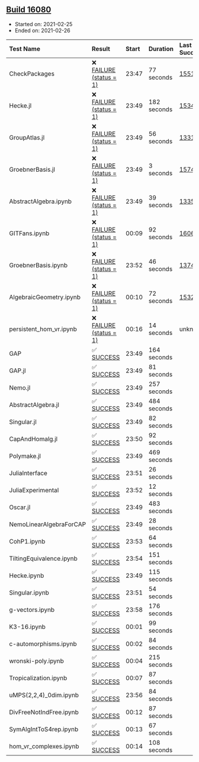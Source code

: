 ## [Build 16080](https://oscarci.mathematik.uni-kl.de/job/oscar/16080/)

* Started on: 2021-02-25
* Ended on: 2021-02-26

| Test Name    | Result | Start | Duration | Last Success | First Failure |
|:-------------|:-------|:------|:---------|:-------------|:--------------|
| CheckPackages | ❌ [FAILURE (status = 1)](https://oscarci.mathematik.uni-kl.de/job/oscar/16080/artifact/logs/build-16080/CheckPackages.log) | 23:47 | 77 seconds | [15514](https://oscarci.mathematik.uni-kl.de/job/oscar/15514/) | [15515](https://oscarci.mathematik.uni-kl.de/job/oscar/15515/) |
| Hecke.jl | ❌ [FAILURE (status = 1)](https://oscarci.mathematik.uni-kl.de/job/oscar/16080/artifact/logs/build-16080/Hecke.jl.log) | 23:49 | 182 seconds | [15344](https://oscarci.mathematik.uni-kl.de/job/oscar/15344/) | [15348](https://oscarci.mathematik.uni-kl.de/job/oscar/15348/) |
| GroupAtlas.jl | ❌ [FAILURE (status = 1)](https://oscarci.mathematik.uni-kl.de/job/oscar/16080/artifact/logs/build-16080/GroupAtlas.jl.log) | 23:49 | 56 seconds | [13311](https://oscarci.mathematik.uni-kl.de/job/oscar/13311/) | [13312](https://oscarci.mathematik.uni-kl.de/job/oscar/13312/) |
| GroebnerBasis.jl | ❌ [FAILURE (status = 1)](https://oscarci.mathematik.uni-kl.de/job/oscar/16080/artifact/logs/build-16080/GroebnerBasis.jl.log) | 23:49 | 3 seconds | [15745](https://oscarci.mathematik.uni-kl.de/job/oscar/15745/) | [15746](https://oscarci.mathematik.uni-kl.de/job/oscar/15746/) |
| AbstractAlgebra.ipynb | ❌ [FAILURE (status = 1)](https://oscarci.mathematik.uni-kl.de/job/oscar/16080/artifact/logs/build-16080/AbstractAlgebra.ipynb.log) | 23:49 | 39 seconds | [13355](https://oscarci.mathematik.uni-kl.de/job/oscar/13355/) | [13356](https://oscarci.mathematik.uni-kl.de/job/oscar/13356/) |
| GITFans.ipynb | ❌ [FAILURE (status = 1)](https://oscarci.mathematik.uni-kl.de/job/oscar/16080/artifact/logs/build-16080/GITFans.ipynb.log) | 00:09 | 92 seconds | [16068](https://oscarci.mathematik.uni-kl.de/job/oscar/16068/) | [16069](https://oscarci.mathematik.uni-kl.de/job/oscar/16069/) |
| GroebnerBasis.ipynb | ❌ [FAILURE (status = 1)](https://oscarci.mathematik.uni-kl.de/job/oscar/16080/artifact/logs/build-16080/GroebnerBasis.ipynb.log) | 23:52 | 46 seconds | [13748](https://oscarci.mathematik.uni-kl.de/job/oscar/13748/) | [13749](https://oscarci.mathematik.uni-kl.de/job/oscar/13749/) |
| AlgebraicGeometry.ipynb | ❌ [FAILURE (status = 1)](https://oscarci.mathematik.uni-kl.de/job/oscar/16080/artifact/logs/build-16080/AlgebraicGeometry.ipynb.log) | 00:10 | 72 seconds | [15322](https://oscarci.mathematik.uni-kl.de/job/oscar/15322/) | [15323](https://oscarci.mathematik.uni-kl.de/job/oscar/15323/) |
| persistent_hom_vr.ipynb | ❌ [FAILURE (status = 1)](https://oscarci.mathematik.uni-kl.de/job/oscar/16080/artifact/logs/build-16080/persistent_hom_vr.ipynb.log) | 00:16 | 14 seconds | unknown | unknown |
| GAP | ✅ [SUCCESS](https://oscarci.mathematik.uni-kl.de/job/oscar/16080/artifact/logs/build-16080/GAP.log) | 23:49 | 164 seconds |  |  |
| GAP.jl | ✅ [SUCCESS](https://oscarci.mathematik.uni-kl.de/job/oscar/16080/artifact/logs/build-16080/GAP.jl.log) | 23:49 | 81 seconds |  |  |
| Nemo.jl | ✅ [SUCCESS](https://oscarci.mathematik.uni-kl.de/job/oscar/16080/artifact/logs/build-16080/Nemo.jl.log) | 23:49 | 257 seconds |  |  |
| AbstractAlgebra.jl | ✅ [SUCCESS](https://oscarci.mathematik.uni-kl.de/job/oscar/16080/artifact/logs/build-16080/AbstractAlgebra.jl.log) | 23:49 | 484 seconds |  |  |
| Singular.jl | ✅ [SUCCESS](https://oscarci.mathematik.uni-kl.de/job/oscar/16080/artifact/logs/build-16080/Singular.jl.log) | 23:49 | 82 seconds |  |  |
| CapAndHomalg.jl | ✅ [SUCCESS](https://oscarci.mathematik.uni-kl.de/job/oscar/16080/artifact/logs/build-16080/CapAndHomalg.jl.log) | 23:50 | 92 seconds |  |  |
| Polymake.jl | ✅ [SUCCESS](https://oscarci.mathematik.uni-kl.de/job/oscar/16080/artifact/logs/build-16080/Polymake.jl.log) | 23:49 | 469 seconds |  |  |
| JuliaInterface | ✅ [SUCCESS](https://oscarci.mathematik.uni-kl.de/job/oscar/16080/artifact/logs/build-16080/JuliaInterface.log) | 23:51 | 26 seconds |  |  |
| JuliaExperimental | ✅ [SUCCESS](https://oscarci.mathematik.uni-kl.de/job/oscar/16080/artifact/logs/build-16080/JuliaExperimental.log) | 23:52 | 12 seconds |  |  |
| Oscar.jl | ✅ [SUCCESS](https://oscarci.mathematik.uni-kl.de/job/oscar/16080/artifact/logs/build-16080/Oscar.jl.log) | 23:49 | 483 seconds |  |  |
| NemoLinearAlgebraForCAP | ✅ [SUCCESS](https://oscarci.mathematik.uni-kl.de/job/oscar/16080/artifact/logs/build-16080/NemoLinearAlgebraForCAP.log) | 23:49 | 28 seconds |  |  |
| CohP1.ipynb | ✅ [SUCCESS](https://oscarci.mathematik.uni-kl.de/job/oscar/16080/artifact/logs/build-16080/CohP1.ipynb.log) | 23:53 | 64 seconds |  |  |
| TiltingEquivalence.ipynb | ✅ [SUCCESS](https://oscarci.mathematik.uni-kl.de/job/oscar/16080/artifact/logs/build-16080/TiltingEquivalence.ipynb.log) | 23:54 | 151 seconds |  |  |
| Hecke.ipynb | ✅ [SUCCESS](https://oscarci.mathematik.uni-kl.de/job/oscar/16080/artifact/logs/build-16080/Hecke.ipynb.log) | 23:49 | 115 seconds |  |  |
| Singular.ipynb | ✅ [SUCCESS](https://oscarci.mathematik.uni-kl.de/job/oscar/16080/artifact/logs/build-16080/Singular.ipynb.log) | 23:51 | 54 seconds |  |  |
| g-vectors.ipynb | ✅ [SUCCESS](https://oscarci.mathematik.uni-kl.de/job/oscar/16080/artifact/logs/build-16080/g-vectors.ipynb.log) | 23:58 | 176 seconds |  |  |
| K3-16.ipynb | ✅ [SUCCESS](https://oscarci.mathematik.uni-kl.de/job/oscar/16080/artifact/logs/build-16080/K3-16.ipynb.log) | 00:01 | 99 seconds |  |  |
| c-automorphisms.ipynb | ✅ [SUCCESS](https://oscarci.mathematik.uni-kl.de/job/oscar/16080/artifact/logs/build-16080/c-automorphisms.ipynb.log) | 00:02 | 84 seconds |  |  |
| wronski-poly.ipynb | ✅ [SUCCESS](https://oscarci.mathematik.uni-kl.de/job/oscar/16080/artifact/logs/build-16080/wronski-poly.ipynb.log) | 00:04 | 215 seconds |  |  |
| Tropicalization.ipynb | ✅ [SUCCESS](https://oscarci.mathematik.uni-kl.de/job/oscar/16080/artifact/logs/build-16080/Tropicalization.ipynb.log) | 00:07 | 87 seconds |  |  |
| uMPS(2,2,4)_0dim.ipynb | ✅ [SUCCESS](https://oscarci.mathematik.uni-kl.de/job/oscar/16080/artifact/logs/build-16080/uMPS-2-2-4-_0dim.ipynb.log) | 23:56 | 84 seconds |  |  |
| DivFreeNotIndFree.ipynb | ✅ [SUCCESS](https://oscarci.mathematik.uni-kl.de/job/oscar/16080/artifact/logs/build-16080/DivFreeNotIndFree.ipynb.log) | 00:12 | 87 seconds |  |  |
| SymAlgIntToS4rep.ipynb | ✅ [SUCCESS](https://oscarci.mathematik.uni-kl.de/job/oscar/16080/artifact/logs/build-16080/SymAlgIntToS4rep.ipynb.log) | 00:13 | 67 seconds |  |  |
| hom_vr_complexes.ipynb | ✅ [SUCCESS](https://oscarci.mathematik.uni-kl.de/job/oscar/16080/artifact/logs/build-16080/hom_vr_complexes.ipynb.log) | 00:14 | 108 seconds |  |  |
